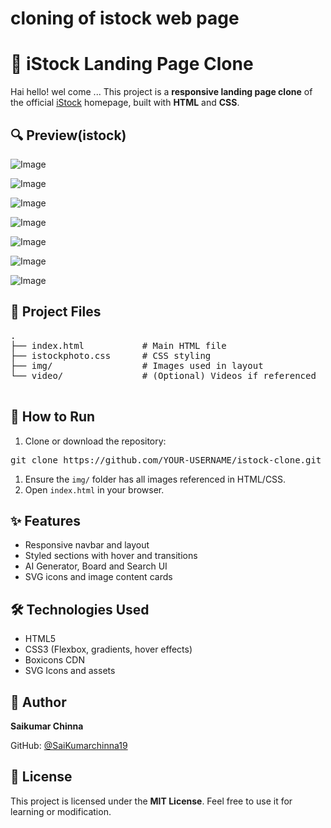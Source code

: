 <h1>cloning of istock web page</h1>

  <h1>📸 iStock Landing Page Clone</h1>
  <p>Hai hello! wel come ...
    This project is a <strong>responsive landing page clone</strong> of the official 
    <a href="https://www.istockphoto.com/" target="_blank">iStock</a> homepage, built with 
    <strong>HTML</strong> and <strong>CSS</strong>.
  </p>

  <div >
    <h2>🔍 Preview(istock)</h2> 
    </div>

![Image](https://github.com/user-attachments/assets/a2f4830d-11a9-4bbe-a146-47eab7724b73)

![Image](https://github.com/user-attachments/assets/a9ac7584-4f49-41c6-85d4-35a9820e8d17)

![Image](https://github.com/user-attachments/assets/6293317d-2f7c-42d0-b49b-d0f8b3f5c97e)

![Image](https://github.com/user-attachments/assets/3e76bd7b-fce0-4038-91ac-2143ab89c496)

![Image](https://github.com/user-attachments/assets/5d8c6e9e-aad4-494c-ace7-61f6ce908b5d)

![Image](https://github.com/user-attachments/assets/771f5aaf-9b35-402c-b34a-5eb3f03df527)

![Image](https://github.com/user-attachments/assets/d679988d-f61a-4d20-b3ee-7ef6b5a8713e)

  <div >
    <h2>📁 Project Files</h2>
    <pre >
.
├── index.html           # Main HTML file
├── istockphoto.css      # CSS styling
├── img/                 # Images used in layout
└── video/               # (Optional) Videos if referenced
    </pre>
  </div>

  <div >
    <h2>🚀 How to Run</h2>
    <ol>
      <li>Clone or download the repository:</li>
    </ol>
    <pre >git clone https://github.com/YOUR-USERNAME/istock-clone.git</pre>
    <ol >
      <li>Ensure the <code>img/</code> folder has all images referenced in HTML/CSS.</li>
      <li>Open <code>index.html</code> in your browser.</li>
    </ol>
  </div>

  <div >
    <h2>✨ Features</h2>
    <ul>
      <li>Responsive navbar and layout</li>
      <li>Styled sections with hover and transitions</li>
      <li>AI Generator, Board and Search UI</li>
      <li>SVG icons and image content cards</li>
    </ul>
  </div>

  <div>
    <h2>🛠 Technologies Used</h2>
    <ul>
      <li>HTML5</li>
      <li>CSS3 (Flexbox, gradients, hover effects)</li>
      <li>Boxicons CDN</li>
      <li>SVG Icons and assets</li>
    </ul>
  </div>

  <div >
    <h2>👤 Author</h2>
    <p><strong>Saikumar Chinna</strong></p>
    <p>GitHub: <a href="https://github.com/SaiKumarchinna19" target="_blank">@SaiKumarchinna19</a></p>
  </div>

  <div>
    <h2>📄 License</h2>
    <p>This project is licensed under the <strong>MIT License</strong>. Feel free to use it for learning or modification.</p>
  </div>


